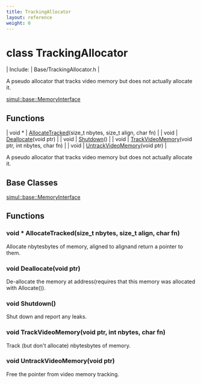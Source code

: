 ```yaml
---
title: TrackingAllocator
layout: reference
weight: 0
---
```

class TrackingAllocator
===

| Include: | Base/TrackingAllocator.h |

A pseudo allocator that tracks video memory but does not actually allocate it.
  

[simul::base::MemoryInterface](memoryinterface)

Functions
---

| void * | [AllocateTracked](#AllocateTracked)(size_t nbytes, size_t align, char fn) |
| void | [Deallocate](#Deallocate)(void ptr) |
| void | [Shutdown](#Shutdown)() |
| void | [TrackVideoMemory](#TrackVideoMemory)(void ptr, int nbytes, char fn) |
| void | [UntrackVideoMemory](#UntrackVideoMemory)(void ptr) |

A pseudo allocator that tracks video memory but does not actually allocate it.
  


Base Classes
---
[simul::base::MemoryInterface](memoryinterface)

Functions
---

### <a name="AllocateTracked"/>void * AllocateTracked(size_t nbytes, size_t align, char fn)
Allocate nbytesbytes of memory, aligned to alignand return a pointer to them.

### <a name="Deallocate"/>void Deallocate(void ptr)
De-allocate the memory at address(requires that this memory was allocated with Allocate()).

### <a name="Shutdown"/>void Shutdown()
Shut down and report any leaks.

### <a name="TrackVideoMemory"/>void TrackVideoMemory(void ptr, int nbytes, char fn)
Track (but don't allocate) nbytesbytes of memory.

### <a name="UntrackVideoMemory"/>void UntrackVideoMemory(void ptr)
Free the pointer from video memory tracking.
